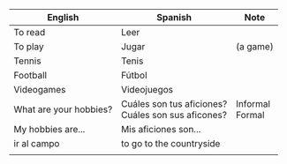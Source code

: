 
| English                | Spanish                                               | Note               |
| ---------------------- | ----------------------------------------------------- | ------------------ |
| To read                | Leer                                                  |                    |
| To play                | Jugar                                                 | (a game)           |
| Tennis                 | Tenis                                                 |                    |
| Football               | Fútbol                                                |                    |
| Videogames             | Videojuegos                                           |                    |
| What are your hobbies? | Cuáles son tus aficiones?<br>Cuáles son sus aficones? | Informal<br>Formal |
| My hobbies are...      | Mis aficiones son...                                  |                    |
| ir al campo            | to go to the countryside                              |                    |
|                        |                                                       |                    |